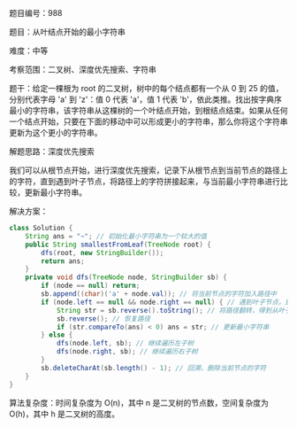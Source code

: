 题目编号：988

题目：从叶结点开始的最小字符串

难度：中等

考察范围：二叉树、深度优先搜索、字符串

题干：给定一棵根为 root 的二叉树，树中的每个结点都有一个从 0 到 25 的值，分别代表字母 'a' 到 'z'：值 0 代表 'a'，值 1 代表 'b'，依此类推。找出按字典序最小的字符串，该字符串从这棵树的一个叶结点开始，到根结点结束。如果从任何一个结点开始，只要在下面的移动中可以形成更小的字符串，那么你将这个字符串更新为这个更小的字符串。

解题思路：深度优先搜索

我们可以从根节点开始，进行深度优先搜索，记录下从根节点到当前节点的路径上的字符，直到遇到叶子节点，将路径上的字符拼接起来，与当前最小字符串进行比较，更新最小字符串。

解决方案：

```java
class Solution {
    String ans = "~"; // 初始化最小字符串为一个较大的值
    public String smallestFromLeaf(TreeNode root) {
        dfs(root, new StringBuilder());
        return ans;
    }
    private void dfs(TreeNode node, StringBuilder sb) {
        if (node == null) return;
        sb.append((char)('a' + node.val)); // 将当前节点的字符加入路径中
        if (node.left == null && node.right == null) { // 遇到叶子节点，更新最小字符串
            String str = sb.reverse().toString(); // 将路径翻转，得到从叶子节点到根节点的字符串
            sb.reverse(); // 恢复路径
            if (str.compareTo(ans) < 0) ans = str; // 更新最小字符串
        } else {
            dfs(node.left, sb); // 继续遍历左子树
            dfs(node.right, sb); // 继续遍历右子树
        }
        sb.deleteCharAt(sb.length() - 1); // 回溯，删除当前节点的字符
    }
}
```

算法复杂度：时间复杂度为 O(n)，其中 n 是二叉树的节点数，空间复杂度为 O(h)，其中 h 是二叉树的高度。